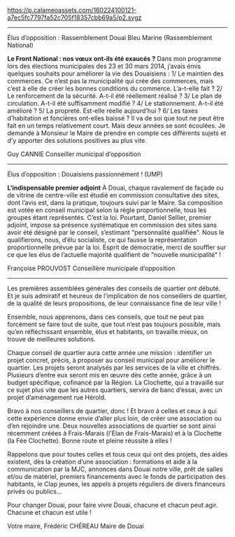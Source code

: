 https://p.calameoassets.com/160224100121-a7ec5fc7797fa52c705f18357cbb69a5/p2.svgz

---

Élus d’opposition : Rassemblement Douai Bleu Marine (Rassemblement National)

**Le Front National : nos vœux ont-ils été exaucés ?**
Dans mon programme lors des élections municipales des 23 et 30 mars 2014, j’avais émis quelques souhaits pour améliorer la vie des Douaisiens :
1/ Le maintien des commerces. Ce n’est pas la municipalité qui crée des commerces, mais c’est à elle de créer les bonnes conditions du commerce. L’a-t-elle fait ?
2/ Le renforcement de la sécurité. A-t-il été réellement réalisé ?
3/ Le plan de circulation. A-t-il été suffisamment modifié ?
4/ Le stationnement. A-t-il été amélioré ?
5/ La propreté. Est-elle réelle aujourd’hui ?
6/ Les taxes d’habitation et foncières ont-elles baissé ?
Il va de soi que tout ne peut être fait en un temps relativement court. Mais deux années se sont écoulées. Je demande à Monsieur le Maire de prendre en compte ces différents sujets et d’y apporter des solutions positives au plus vite.

Guy CANNIE
Conseiller municipal d’opposition

---

Élus d’opposition : Douaisiens passionnément ! (UMP)

**L’indispensable premier adjoint**
À Douai, chaque ravalement de façade ou de vitrine de centre-ville est étudié en commission consultative des sites, dont l’avis est, dans la pratique, toujours suivi par le Maire. Sa composition est votée en conseil municipal selon la règle proportionnelle, tous les groupes étant représentés. C’est la loi. Pourtant, Daniel Sellier, premier adjoint, impose sa présence systématique en commission des sites sans avoir été désigné par le conseil, s’estimant "personnalité qualifiée". Nous le qualifierons, nous, d’élu socialiste, ce qui fausse la représentation proportionnelle prévue par la loi. Esprit de démocratie, merci de souffler sur ce que les élus de l’actuelle majorité qualifient de "nouvelle municipalité" !

Françoise PROUVOST
Conseillère municipale d’opposition

---

Les premières assemblées générales des conseils de quartier ont débuté. Et je suis admiratif et heureux de l’implication de nos conseillers de quartier, de la qualité de leurs propositions, de leur connaissance fine de leur ville !

Ensemble, nous apprenons, dans ces conseils, que tout ne peut pas forcément se faire tout de suite, que tout n’est pas toujours possible, mais qu’en réfléchissant ensemble, élus et habitants, on travaille mieux, on trouve de meilleures solutions.

Chaque conseil de quartier aura cette année une mission : identifier un projet concret, précis, à proposer au conseil municipal pour améliorer le quartier. Les projets seront analysés par les services de la ville et chiffrés. Plusieurs d’entre eux seront mis en œuvre dès cette année, grâce à un budget spécifique, cofinancé par la Région. La Clochette, qui a travaillé sur ce sujet plus vite que les autres quartiers, servira de banc d’essai, avec un projet d’aménagement rue Hérold.

Bravo à nos conseillers de quartier, donc ! Et bravo à celles et ceux à qui cette expérience donne envie d’aller plus loin, de créer une association ou d’en rejoindre une. Deux nouvelles associations de quartier se sont ainsi récemment créées à Frais-Marais (l'Elan de Frais-Marais) et à la Clochette (la Fée Clochette). Bonne route et pleine réussite à elles !

Rappelons que pour toutes celles et tous ceux qui ont des projets, des aides existent, dès la création d’une association : formations et aide à la communication par la MJC, annonces dans Douai notre ville, prêt de salles et/ou de matériel, premiers financements avec le fonds de participation des habitants, le Clap jeunes, les appels à projets réguliers de divers financeurs privés ou publics…

Pour changer Douai, pour faire vivre Douai, chacune et chacun peut agir. Chacune et chacun est utile !

Votre maire,
Frédéric CHÉREAU
Maire de Douai

